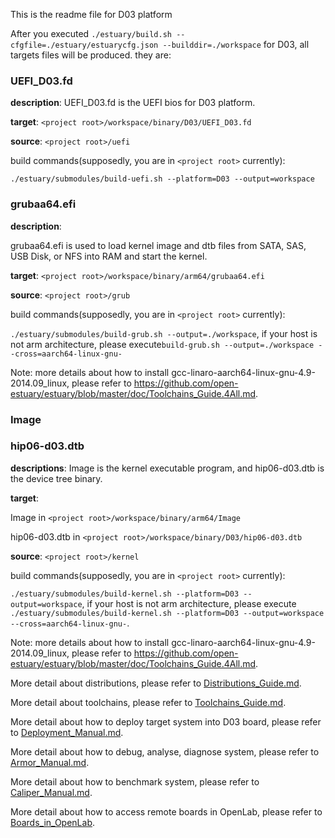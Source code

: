 This is the readme file for D03 platform

After you executed `./estuary/build.sh --cfgfile=./estuary/estuarycfg.json --builddir=./workspace` for D03, all targets files will be produced. they are:

### UEFI_D03.fd 

**description**: UEFI_D03.fd is the UEFI bios for D03 platform.

**target**: `<project root>/workspace/binary/D03/UEFI_D03.fd`

**source**: `<project root>/uefi`

build commands(supposedly, you are in `<project root>` currently):
```shell
./estuary/submodules/build-uefi.sh --platform=D03 --output=workspace
```

### grubaa64.efi 

**description**: 

grubaa64.efi is used to load kernel image and dtb files from SATA, SAS, USB Disk, or NFS into RAM and start the kernel.
    
**target**: `<project root>/workspace/binary/arm64/grubaa64.efi`

**source**: `<project root>/grub`

build commands(supposedly, you are in `<project root>` currently):

`./estuary/submodules/build-grub.sh --output=./workspace`, if your host is not arm architecture, please execute`build-grub.sh --output=./workspace --cross=aarch64-linux-gnu-`

Note: more details about how to install gcc-linaro-aarch64-linux-gnu-4.9-2014.09_linux, please refer to https://github.com/open-estuary/estuary/blob/master/doc/Toolchains_Guide.4All.md.

### Image 
### hip06-d03.dtb 

**descriptions**: Image is the kernel executable program, and hip06-d03.dtb is the device tree binary.

**target**:
 
Image in `<project root>/workspace/binary/arm64/Image`

hip06-d03.dtb in `<project root>/workspace/binary/D03/hip06-d03.dtb`

**source**: `<project root>/kernel`

build commands(supposedly, you are in `<project root>` currently):

`./estuary/submodules/build-kernel.sh --platform=D03 --output=workspace`, if your host is not arm architecture, please execute `./estuary/submodules/build-kernel.sh --platform=D03 --output=workspace --cross=aarch64-linux-gnu-`.

Note: more details about how to install gcc-linaro-aarch64-linux-gnu-4.9-2014.09_linux, please refer to https://github.com/open-estuary/estuary/blob/master/doc/Toolchains_Guide.4All.md.

More detail about distributions, please refer to [Distributions_Guide.md](https://github.com/open-estuary/estuary/blob/master/doc/Distributions_Guide.4All.md).

More detail about toolchains, please refer to [Toolchains_Guide.md](https://github.com/open-estuary/estuary/blob/master/doc/Toolchains_Guide.4All.md).

More detail about how to deploy target system into D03 board, please refer to [Deployment_Manual.md](https://github.com/open-estuary/estuary/blob/master/doc/Deploy_Manual.4D03.md).

More detail about how to debug, analyse, diagnose system, please refer to [Armor_Manual.md](https://github.com/open-estuary/estuary/blob/master/doc/Armor_Manual.4All.md).

More detail about how to benchmark system, please refer to [Caliper_Manual.md](https://github.com/open-estuary/estuary/blob/master/doc/Caliper_Manual.4All.md).

More detail about how to access remote boards in OpenLab, please refer to [Boards_in_OpenLab](http://open-estuary.org/accessing-boards-in-open-lab/).

